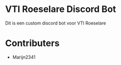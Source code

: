 # VTI Roeselare Discord Bot

Dit is een custom discord bot voor VTI Roeselare

# Contributers 

- Marijn2341
